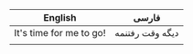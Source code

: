 



| English                 | فارسی           |
| ----------------------- | --------------- |
| It's time for me to go! | دیگه وقت رفتنمه |
|                         |                 |
